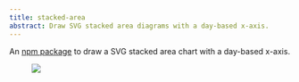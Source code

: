```yaml
---
title: stacked-area
abstract: Draw SVG stacked area diagrams with a day-based x-axis.
---
```

An [npm package](https://www.npmjs.com/package/stacked-area) to draw a SVG stacked area chart with a day-based x-axis.

<figure>
<img src="/i/stacked-area/stacked-area.jpg" />
</figure>
